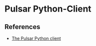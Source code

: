 # Pulsar Python-Client

## References

- [The Pulsar Python client](https://pulsar.apache.org/docs/en/client-libraries-python/)
